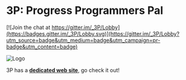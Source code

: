 # 3P: Progress Programmers Pal #

[![Join the chat at https://gitter.im/_3P/Lobby](https://badges.gitter.im/_3P/Lobby.svg)](https://gitter.im/_3P/Lobby?utm_source=badge&utm_medium=badge&utm_campaign=pr-badge&utm_content=badge)

![Logo](https://github.com/jcaillon/3P/blob/gh-pages/images/3p-logo.png)

3P has a **[dedicated web site](http://jcaillon.github.io/3P/)**, go check it out!
